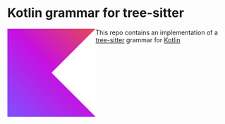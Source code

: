 # Kotlin grammar for tree-sitter

<img src="ktlogo.png"
    align="left"
    alt="Kotlin logo"
    width  = "200"
    height = "200" />

This repo contains an implementation of a [tree-sitter](https://tree-sitter.github.io/tree-sitter/)
grammar for [Kotlin](https://kotlinlang.org/)
